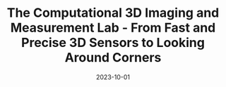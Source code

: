 ---
# Title of Talk
title: 'The Computational 3D Imaging and Measurement Lab - From Fast and Precise 3D Sensors to Looking Around Corners'

# Talk Weights (used for order on different pages)
landing_weight: 9
weight_EyeTracking_Main: 90

# Talk Tags (used for categorization into projects)
tags: ["EyeTracking_Main"]

# Authors
# Format: A YAML List of Author Names
authors:
- florian-willomitzer

# Location
location: 'Industrial Affiliates Fall Meeting, University of Arizona'

# Date
# Format: YYYY-MM-DD. A day must be included, but it won't be visible.
date: 2023-10-01

# Link to Talk
external_link: https://drive.google.com/file/d/1KZqZay9qNLuXDld0RjFCk_4--a-GjdF1/view?usp=sharing

summary: ''
image:
  preview-only: true
---